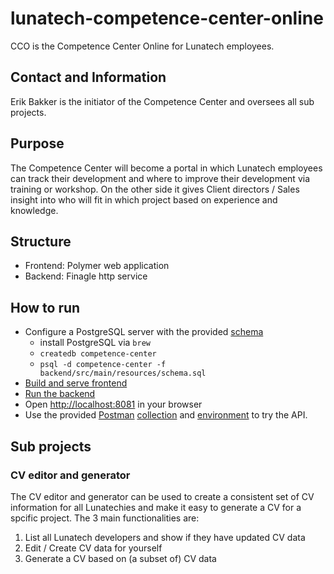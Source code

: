 # lunatech-competence-center-online
CCO is the Competence Center Online for Lunatech employees.

## Contact and Information
Erik Bakker is the initiator of the Competence Center and oversees all sub projects.

## Purpose
The Competence Center will become a portal in which Lunatech employees can track their development and where to improve their development via training or workshop. On the other side it gives Client directors / Sales insight into who will fit in which project based on experience and knowledge.

## Structure
- Frontend: Polymer web application
- Backend: Finagle http service

## How to run
- Configure a PostgreSQL server with the provided [schema](backend/src/main/resources/schema.sql)
  - install PostgreSQL via `brew`
  - `createdb competence-center`
  - `psql -d competence-center -f backend/src/main/resources/schema.sql`
- [Build and serve frontend](frontend/README.md)
- [Run the backend](backend/README.md)
- Open [http://localhost:8081](http://localhost:8081) in your browser
- Use the provided [Postman](https://www.getpostman.com/) [collection](backend/resources/CCO.postman_collection.json) and [environment](backend/resources/OCC.postman_environment.json) to try the API.


## Sub projects

### CV editor and generator
The CV editor and generator can be used to create a consistent set of CV information for all Lunatechies and make it easy to generate a CV for a spcific project. The 3 main functionalities are:
1. List all Lunatech developers and show if they have updated CV data
2. Edit / Create CV data for yourself
3. Generate a CV based on (a subset of) CV data
